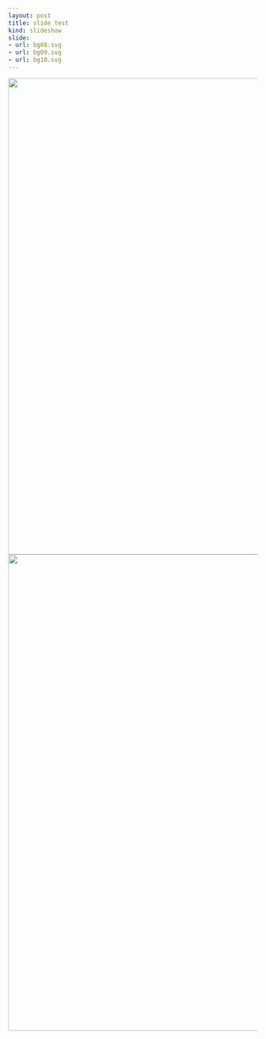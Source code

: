 ```yaml
---
layout: post
title: slide test
kind: slideshow
slide:
- url: bg08.svg
- url: bg09.svg
- url: bg10.svg
---
```


<div class="slick-slideshow">
    <div><img style="width:960px;" src="https://dl.dropboxusercontent.com/u/335478/wpp/Nature-Bokeh.jpg" /></div>
    <div><img style="width:960px;" src="https://dl.dropboxusercontent.com/u/335478/wpp/grass-background-18857-19337-hd-wallpapers.jpg" /></div>
</div>
